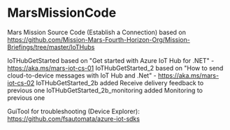 # MarsMissionCode
Mars Mission Source Code (Establish a Connection) based on https://github.com/Mission-Mars-Fourth-Horizon-Org/Mission-Briefings/tree/master/IoTHubs

IoTHubGetStarted based on "Get started with Azure IoT Hub for .NET" - https://aka.ms/mars-iot-cs-01
IoTHubGetStarted_2 based on "How to send cloud-to-device messages with IoT Hub and .Net" - https://aka.ms/mars-iot-cs-02
IoTHubGetStarted_2b added Receive delivery feedback to previous one
IoTHubGetStarted_2b_monitoring added Monitoring to previous one

GuiTool for troubleshooting (Device Explorer): https://github.com/fsautomata/azure-iot-sdks
